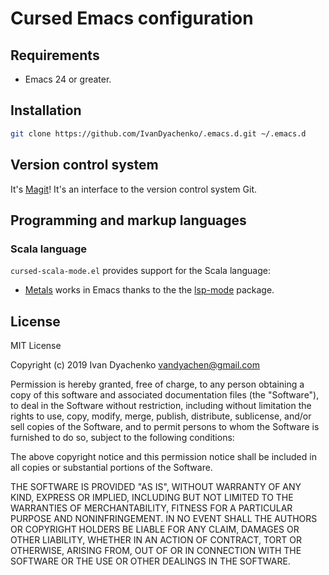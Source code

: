 # Cursed Emacs configuration

## Requirements

- Emacs 24 or greater.

## Installation

```bash
git clone https://github.com/IvanDyachenko/.emacs.d.git ~/.emacs.d
```

## Version control system
It's [Magit](https://magit.vc/)! It's an interface to the version control system Git.

## Programming and markup languages

### Scala language

`cursed-scala-mode.el` provides support for the Scala language:

  - [Metals](https://scalameta.org/metals/) works in Emacs thanks to the the [lsp-mode](https://github.com/emacs-lsp/lsp-mode) package.

## License

MIT License

Copyright (c) 2019 Ivan Dyachenko <vandyachen@gmail.com>

Permission is hereby granted, free of charge, to any person obtaining a copy
of this software and associated documentation files (the "Software"), to deal
in the Software without restriction, including without limitation the rights
to use, copy, modify, merge, publish, distribute, sublicense, and/or sell
copies of the Software, and to permit persons to whom the Software is
furnished to do so, subject to the following conditions:

The above copyright notice and this permission notice shall be included in all
copies or substantial portions of the Software.

THE SOFTWARE IS PROVIDED "AS IS", WITHOUT WARRANTY OF ANY KIND, EXPRESS OR
IMPLIED, INCLUDING BUT NOT LIMITED TO THE WARRANTIES OF MERCHANTABILITY,
FITNESS FOR A PARTICULAR PURPOSE AND NONINFRINGEMENT. IN NO EVENT SHALL THE
AUTHORS OR COPYRIGHT HOLDERS BE LIABLE FOR ANY CLAIM, DAMAGES OR OTHER
LIABILITY, WHETHER IN AN ACTION OF CONTRACT, TORT OR OTHERWISE, ARISING FROM,
OUT OF OR IN CONNECTION WITH THE SOFTWARE OR THE USE OR OTHER DEALINGS IN THE
SOFTWARE.
